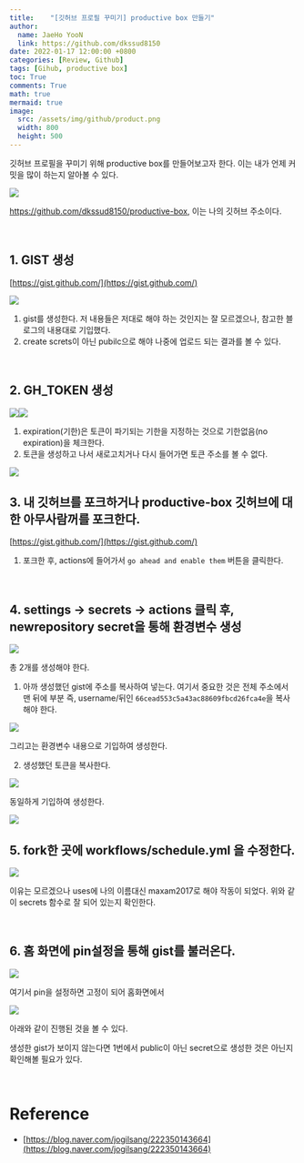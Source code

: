 ```yaml
---
title:    "[깃허브 프로필 꾸미기] productive box 만들기"
author:
  name: JaeHo YooN
  link: https://github.com/dkssud8150
date: 2022-01-17 12:00:00 +0800
categories: [Review, Github]
tags: [Gihub, productive box]
toc: True
comments: True
math: true
mermaid: true
image:
  src: /assets/img/github/product.png
  width: 800
  height: 500
---
```


깃허브 프로필을 꾸미기 위해 productive box를 만들어보고자 한다. 이는 내가 언제 커밋을 많이 하는지 알아볼 수 있다.

<img src="/assets/img/github/product.png">

https://github.com/dkssud8150/productive-box, 이는 나의 깃허브 주소이다. 

<br>

## 1. GIST 생성

[https://gist.github.com/](https://gist.github.com/)

<img src="/assets/img/github/gist.png">

1. gist를 생성한다. 저 내용들은 저대로 해야 하는 것인지는 잘 모르겠으나, 참고한 블로그의 내용대로 기입했다.
2. create screts이 아닌 pubilc으로 해야 나중에 업로드 되는 결과를 볼 수 있다.

<br>

## 2. GH_TOKEN 생성

<img src="/assets/img/github/token1.png"><img src="/assets/img/github/token2.png">

1. expiration(기한)은 토큰이 파기되는 기한을 지정하는 것으로 기한없음(no expiration)을 체크한다.
2. 토큰을 생성하고 나서 새로고치거나 다시 들어가면 토큰 주소를 볼 수 없다. 

<img src="/assets/img/github/tokenre.png">

<br>

## 3. 내 깃허브를 포크하거나 productive-box 깃허브에 대한 아무사람꺼를 포크한다.

[https://gist.github.com/](https://gist.github.com/)

1. 포크한 후, actions에 들어가서 `go ahead and enable them` 버튼을 클릭한다.


<br>

## 4. settings -> secrets -> actions 클릭 후, newrepository secret을 통해 환경변수 생성

<img src="/assets/img/github/secret.png">

총 2개를 생성해야 한다. 
1. 아까 생성했던 gist에 주소를 복사하여 넣는다. 여기서 중요한 것은 전체 주소에서 맨 뒤에 부분 즉, username/뒤인 `66cead553c5a43ac88609fbcd26fca4e`을 복사해야 한다.

<img src="/assets/img/github/gist_id.png">

그리고는 환경변수 내용으로 기입하여 생성한다.

2. 생성했던 토큰을 복사한다.

<img src="/assets/img/github/gist_token.png">

동일하게 기입하여 생성한다. 

<img src="/assets/img/github/secret.png">

<br>

## 5. fork한 곳에 workflows/schedule.yml 을 수정한다.

<img src="/assets/img/github/schedule.png">

이유는 모르겠으나 uses에 나의 이름대신 maxam2017로 해야 작동이 되었다. 위와 같이 secrets 함수로 잘 되어 있는지 확인한다.

<br>

## 6. 홈 화면에 pin설정을 통해 gist를 불러온다.

<img src="/assets/img/github/pin.png">

여기서 pin을 설정하면 고정이 되어 홈화면에서 

<img src="/assets/img/github/pinned.png">

아래와 같이 진행된 것을 볼 수 있다.

생성한 gist가 보이지 않는다면 1번에서 public이 아닌 secret으로 생성한 것은 아닌지 확인해볼 필요가 있다.

<br>

# Reference

* [https://blog.naver.com/jogilsang/222350143664](https://blog.naver.com/jogilsang/222350143664)